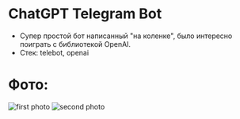 # ChatGPT Telegram Bot
* Супер простой бот написанный "на коленке", было интересно поиграть с библиотекой OpenAI.
* Стек: telebot, openai

# Фото:
![first photo](https://raw.githubusercontent.com/ttema4/tg-chatgpt-bot/881edf1ff9588790c75739d05feace616e328fe4/IMG_0556.png) ![second photo](https://raw.githubusercontent.com/ttema4/tg-chatgpt-bot/881edf1ff9588790c75739d05feace616e328fe4/IMG_0557.png) 